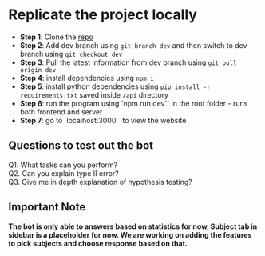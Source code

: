 # Replicate the project locally
- **Step 1**: Clone the [repo](https://github.com/samsoncn/theguide)
- **Step 2**: Add dev branch using `git branch dev` and then switch to dev branch using `git checkout dev`
- **Step 3**: Pull the latest information from dev branch using `git pull origin dev`
- **Step 4**: install dependencies using `npm i` 
- **Step 5**: install python dependencies using `pip install -r requirements.txt` saved inside `/api` directory 
- **Step 6**: run the program using `npm run dev`` in the root folder - runs both frontend and server 
- **Step 7**: go to `localhost:3000`` to view the website 

## Questions to test out the bot
Q1. What tasks can you perform?\
Q2. Can you explain type II error?\
Q3. Give me in depth explanation of hypothesis testing?

## Important Note
**The bot is only able to answers based on statistics for now, Subject tab in sidebar is a placeholder for now. We are working on adding the features to pick subjects and choose response based on that.**
